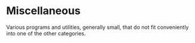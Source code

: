 # Miscellaneous

Various programs and utilities, generally small, that do not fit
conveniently into one of the other categories.
